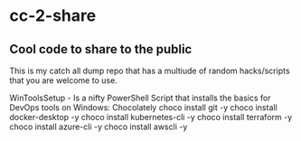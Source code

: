 # cc-2-share
## Cool code to share to the public

This is my catch all dump repo that has a multiude of random hacks/scripts that you are welcome to use. 

WinToolsSetup - Is a nifty PowerShell Script that installs the basics for DevOps tools on Windows:
    Chocolately
      choco install git -y
      choco install docker-desktop -y
      choco install kubernetes-cli -y
      choco install terraform -y
      choco install azure-cli -y
      choco install awscli -y


    
